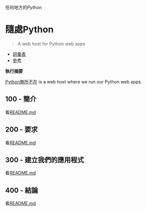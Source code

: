 任何地方的Python

# 隨處Python

> A web host for Python web apps

-   [詞彙表](./GLOSSARY.md)
-   [參考](./REFERENCES.md)

**執行摘要**

[Python無所不在](https://www.pythonanywhere.com/user/wvanheemstra/account/) is a web host where we run our Python web apps.

## 100 - 簡介

看[README.md](./100/README.md)

## 200 - 要求

看[README.md](./200/README.md)

## 300 - 建立我們的應用程式

看[README.md](./300/README.md)

## 400 - 結論

看[README.md](./400/README.md)
